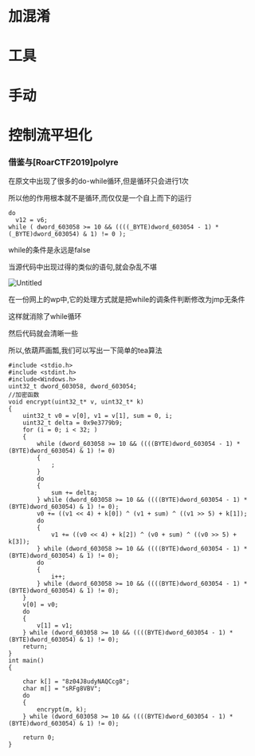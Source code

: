 # 加混淆

# 工具

# 手动

# 控制流平坦化

### 借鉴与[RoarCTF2019]polyre

在原文中出现了很多的do-while循环,但是循环只会进行1次

所以他的作用根本就不是循环,而仅仅是一个自上而下的运行

```
do
  v12 = v6;
while ( dword_603058 >= 10 && ((((_BYTE)dword_603054 - 1) * (_BYTE)dword_603054) & 1) != 0 );
```

while的条件是永远是false

当源代码中出现过得的类似的语句,就会杂乱不堪

![Untitled](%E5%8A%A0%E6%B7%B7%E6%B7%86%20072ee4c837bb4791b534e8e1a6424ecd/Untitled.png)

在一份网上的wp中,它的处理方式就是把while的调条件判断修改为jmp无条件

这样就消除了while循环

然后代码就会清晰一些

所以,依葫芦画瓢,我们可以写出一下简单的tea算法

```
#include <stdio.h>
#include <stdint.h>
#include<Windows.h>
uint32_t dword_603058, dword_603054;
//加密函数
void encrypt(uint32_t* v, uint32_t* k)
{
    uint32_t v0 = v[0], v1 = v[1], sum = 0, i;
    uint32_t delta = 0x9e3779b9;
    for (i = 0; i < 32; )
    {
        while (dword_603058 >= 10 && ((((BYTE)dword_603054 - 1) * (BYTE)dword_603054) & 1) != 0)
        {
            ;
        }
        do
        {
            sum += delta;
        } while (dword_603058 >= 10 && ((((BYTE)dword_603054 - 1) * (BYTE)dword_603054) & 1) != 0);
        v0 += ((v1 << 4) + k[0]) ^ (v1 + sum) ^ ((v1 >> 5) + k[1]);
        do
        {
            v1 += ((v0 << 4) + k[2]) ^ (v0 + sum) ^ ((v0 >> 5) + k[3]);
        } while (dword_603058 >= 10 && ((((BYTE)dword_603054 - 1) * (BYTE)dword_603054) & 1) != 0);
        do
        {
            i++;
        } while (dword_603058 >= 10 && ((((BYTE)dword_603054 - 1) * (BYTE)dword_603054) & 1) != 0);
    }
    v[0] = v0;
    do
    {
        v[1] = v1;
    } while (dword_603058 >= 10 && ((((BYTE)dword_603054 - 1) * (BYTE)dword_603054) & 1) != 0);
    return;
}
int main()
{

    char k[] = "8z04J8udyNAQCcg8";
    char m[] = "sRFg8VBV";
    do
    {
        encrypt(m, k);
    } while (dword_603058 >= 10 && ((((BYTE)dword_603054 - 1) * (BYTE)dword_603054) & 1) != 0);

    return 0;
}

```